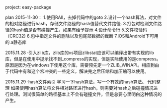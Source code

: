 project: easy-package

plan 2015-11-30：
1.使用RAII，去掉代码中的goto
2.设计一个hash算法，对文件的相对路径进行hash，存储文件路径的hash值替代文件路径.
3.打包时检测文件路径的hash值是否有碰撞产生，如果有给予提示
4.设计命令行
5.文件校验码（CRC32)
6.包中指定文件的删除以及包尾部数据的截断
7.iOS和Android下可用的.a静态库

2015.11.28
·引入zlib库，zlib库的vs项目zlibstat应该可以编译出带有实现的lib库，但是在使用中提示找不到_compress的实现，但是实际使用的是compress。
 原因是因为在windows下使用这个库，需要预先定一个ZLIB_WINAPI。相应到由于代码中有和这个宏冲突的一些定义，解决完之后压缩和加压缩可以使用。
 
 2015.11.29
·hash文件索引
学习一下hash算法，写一个有效的hash算法。
代码整理
如果使用hash算法将文件相对路径进行hash，则需要对hash之后碰撞情况进行处理。测试很简单的路径基本上不会有碰撞文件，但是总要心里明白这种情况的产生。